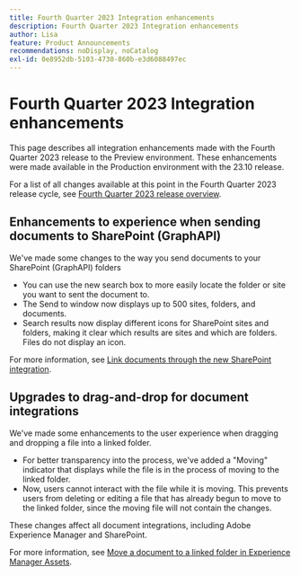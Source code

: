 ```yaml
---
title: Fourth Quarter 2023 Integration enhancements
description: Fourth Quarter 2023 Integration enhancements
author: Lisa
feature: Product Announcements
recommendations: noDisplay, noCatalog
exl-id: 0e8952db-5103-4730-860b-e3d6088497ec
---
```

# Fourth Quarter 2023 Integration enhancements

This page describes all integration enhancements made with the Fourth Quarter 2023 release to the Preview environment. These enhancements were made available in the Production environment with the 23.10 release.

For a list of all changes available at this point in the Fourth Quarter 2023 release cycle, see [Fourth Quarter 2023 release overview](/help/quicksilver/product-announcements/product-releases/23-q4-release-activity/23-q4-release-overview.md).

## Enhancements to experience when sending documents to SharePoint (GraphAPI)

We've made some changes to the way you send documents to your SharePoint (GraphAPI) folders

* You can use the new search box to more easily locate the folder or site you want to sent the document to.
* The Send to window now displays up to 500 sites, folders, and documents.
* Search results now display different icons for SharePoint sites and folders, making it clear which results are sites and which are folders. Files do not display an icon.

For more information, see [Link documents through the new SharePoint integration](/help/quicksilver/administration-and-setup/configure-integrations/configure-sharepoint-integration.md#link-documents-through-the-new-sharepoint-integration).

## Upgrades to drag-and-drop for document integrations

We've made some enhancements to the user experience when dragging and dropping a file into a linked folder.

* For better transparency into the process, we've added a "Moving" indicator that displays while the file is in the process of moving to the linked folder.
* Now, users cannot interact with the file while it is moving. This prevents users from deleting or editing a file that has already begun to move to the linked folder, since the moving file will not contain the changes.

These changes affect all document integrations, including Adobe Experience Manager and SharePoint.

For more information, see [Move a document to a linked folder in Experience Manager Assets](/help/quicksilver/documents/adobe-workfront-for-experience-manager-assets-essentials/send-to-aem.md#move-a-document-to-a-linked-folder-in-experience-manager-assets).
